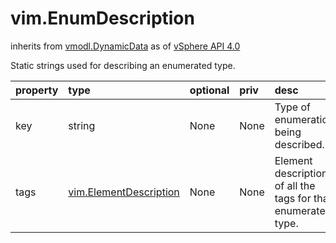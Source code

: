 vim.EnumDescription
===================
inherits from [vmodl.DynamicData](docs/vmodl.DynamicData.md)
as of [vSphere API 4.0](vim.version.md#vim.version.version5)


Static strings used for describing an enumerated type.

| property | type | optional | priv | desc |
|:---------|:-----|:---------|:-----|:-----|
| key | string | None | None | Type of enumeration being described. |
| tags | [vim.ElementDescription](vim.ElementDescription.md "vim.ElementDescription") | None | None | Element descriptions of all the tags for that enumerated type. |



